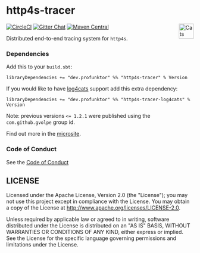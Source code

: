 http4s-tracer
=============

[![CircleCI](https://circleci.com/gh/profunktor/http4s-tracer.svg?style=svg)](https://circleci.com/gh/profunktor/http4s-tracer)
[![Gitter Chat](https://badges.gitter.im/http4s-tracer/http4s-tracer.svg)](https://gitter.im/http4s-tracer/http4s-tracer)
[![Maven Central](https://img.shields.io/maven-central/v/dev.profunktor/http4s-tracer_2.12.svg)](http://search.maven.org/#search%7Cga%7C1%7Chttp4s-tracer) <a href="https://typelevel.org/cats/"><img src="https://typelevel.org/cats/img/cats-badge.svg" height="40px" align="right" alt="Cats friendly" /></a>

Distributed end-to-end tracing system for `http4s`.

### Dependencies

Add this to your `build.sbt`:

```
libraryDependencies += "dev.profunktor" %% "http4s-tracer" % Version
```

If you would like to have [log4cats](https://christopherdavenport.github.io/log4cats/) support add this extra dependency:

```
libraryDependencies += "dev.profunktor" %% "http4s-tracer-log4cats" % Version
```

Note: previous versions `<= 1.2.1` were published using the `com.github.gvolpe` group id.


Find out more in the [microsite](https://http4s-tracer.profunktor.dev/).

### Code of Conduct

See the [Code of Conduct](https://http4s-tracer.profunktor.dev/CODE_OF_CONDUCT)

## LICENSE

Licensed under the Apache License, Version 2.0 (the "License"); you may not use this project except in compliance with
the License. You may obtain a copy of the License at http://www.apache.org/licenses/LICENSE-2.0.

Unless required by applicable law or agreed to in writing, software distributed under the License is distributed on an
"AS IS" BASIS, WITHOUT WARRANTIES OR CONDITIONS OF ANY KIND, either express or implied. See the License for the specific
language governing permissions and limitations under the License.

